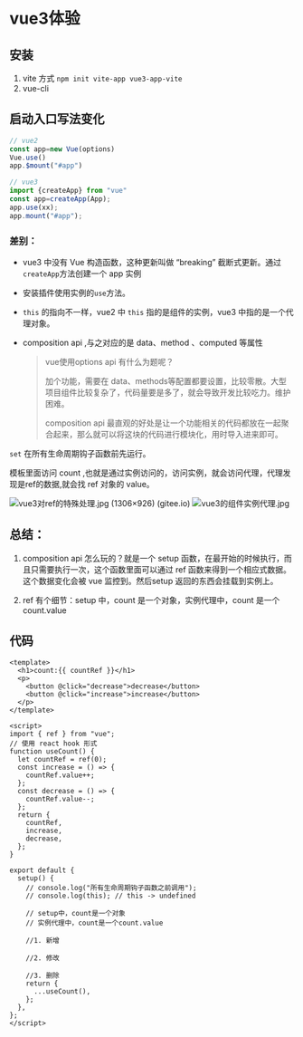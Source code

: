 # vue3体验
## 安装

1. vite 方式 `npm init vite-app vue3-app-vite`
2. vue-cli

## 启动入口写法变化
```js
// vue2
const app=new Vue(options)
Vue.use()
app.$mount("#app")

// vue3
import {createApp} from "vue"
const app=createApp(App);
app.use(xx);
app.mount("#app");
```

### 差别：

- vue3 中没有 Vue 构造函数，这种更新叫做 “breaking” 截断式更新。通过`createApp`方法创建一个 app 实例

- 安装插件使用实例的`use`方法。

- `this` 的指向不一样，vue2 中 `this` 指的是组件的实例，vue3 中指的是一个代理对象。

- composition api ,与之对应的是 data、method 、computed 等属性

  > vue使用options api 有什么为题呢？
  >
  > 加个功能，需要在 data、methods等配置都要设置，比较零散。大型项目组件比较复杂了，代码量要是多了，就会导致开发比较吃力。维护困难。
  >
  > composition api 最直观的好处是让一个功能相关的代码都放在一起聚合起来，那么就可以将这块的代码进行模块化，用时导入进来即可。

`set` 在所有生命周期钩子函数前先运行。

模板里面访问 count ,也就是通过实例访问的，访问实例，就会访问代理，代理发现是ref的数据,就会找 ref 对象的 value。

![vue3对ref的特殊处理.jpg (1306×926) (gitee.io)](https://qwq9527.gitee.io/resource/imgs/vue3对ref的特殊处理.jpg)
![vue3的组件实例代理.jpg](https://qwq9527.gitee.io/resource/imgs/vue3的组件实例代理.jpg)

## 总结：

1. composition api 怎么玩的？就是一个 setup 函数，在最开始的时候执行，而且只需要执行一次，这个函数里面可以通过 ref 函数来得到一个相应式数据。这个数据变化会被 vue 监控到。然后setup 返回的东西会挂载到实例上。

2. ref 有个细节：setup 中，count 是一个对象，实例代理中，count 是一个 count.value

## 代码

```vue
<template>
  <h1>count:{{ countRef }}</h1>
  <p>
    <button @click="decrease">decrease</button>
    <button @click="increase">increase</button>
  </p>
</template>

<script>
import { ref } from "vue";
// 使用 react hook 形式
function useCount() {
  let countRef = ref(0);
  const increase = () => {
    countRef.value++;
  };
  const decrease = () => {
    countRef.value--;
  };
  return {
    countRef,
    increase,
    decrease,
  };
}

export default {
  setup() {
    // console.log("所有生命周期钩子函数之前调用");
    // console.log(this); // this -> undefined

    // setup中，count是一个对象
    // 实例代理中，count是一个count.value

    //1. 新增

    //2. 修改

    //3. 删除
    return {
      ...useCount(),
    };
  },
};
</script>
```

